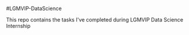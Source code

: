 
#LGMVIP-DataScience

This repo contains the tasks I've completed during LGMVIP Data Science Internship
